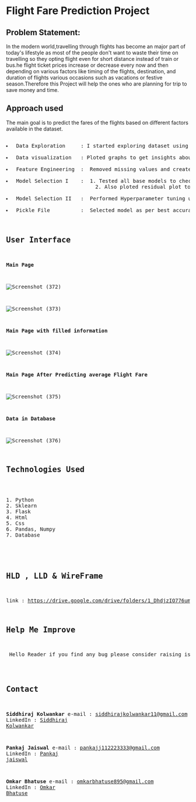 # Flight Fare Prediction Project

## Problem Statement:

<p>In the modern world,travelling through flights has become an major part of today's lifestyle as most of the people don't want to waste their time on travelling so they opting flight even for short distance instead of train or bus.he flight ticket prices increase or decrease every now and then depending on various factors like timing of the flights, destination, and duration of flights various occasions such as vacations or festive season.Therefore this Project will help the ones who are planning for trip to save money and time.</p>


## Approach used
<p>The main goal is to predict the fares of the flights based on different factors available in the dataset.</p>
<pre> 
<li> Data Exploration     : I started exploring dataset using pandas,numpy,matplotlib and seaborn. </li>
<li> Data visualization   : Ploted graphs to get insights about dependend and independed variables. </li>
<li> Feature Engineering  :  Removed missing values and created new features as per insights.</li>
<li> Model Selection I    :  1. Tested all base models to check the base accuracy.
                             2. Also ploted residual plot to check whether a model is a good fit or not.</li>
<li> Model Selection II   :  Performed Hyperparameter tuning using gridsearchCV and randomizedSearchCV.</li>
<li> Pickle File          :  Selected model as per best accuracy and created pickle file using joblib .</li>





 
## User Interface 

**Main Page**

![Screenshot (372)](https://user-images.githubusercontent.com/88200767/132125607-5331d3d3-bfdc-4a72-905b-ba168a7cb9d6.png)


![Screenshot (373)](https://user-images.githubusercontent.com/88200767/132125630-dd49178e-b88c-451c-a222-438167f3ae28.png)



**Main Page with filled information**

![Screenshot (374)](https://user-images.githubusercontent.com/88200767/132125636-47a2d931-9010-4a43-a2d4-de8fe10c88d2.png)



**Main Page After Predicting average Flight Fare**

![Screenshot (375)](https://user-images.githubusercontent.com/88200767/132125650-8421b779-f66f-4ec0-a734-a9dce61da949.png)



**Data in Database**

![Screenshot (376)](https://user-images.githubusercontent.com/88200767/132125652-1d3a5291-ea3c-49c7-bf4a-e1b7094a2c8a.png)


## Technologies Used
<pre> 
1. Python 
2. Sklearn
3. Flask
4. Html
5. Css
6. Pandas, Numpy 
7. Database 

</pre>



## HLD , LLD & WireFrame
link : https://drive.google.com/drive/folders/1_DhdjzIO776um5f6qzeYBEsiP2DATLFe?usp=sharing

## Help Me Improve
<p> Hello Reader if you find any bug please consider raising issue I will address them asap.</p>




## Contact 

**Siddhiraj Kolwankar**
e-mail   : siddhirajkolwankar11@gmail.com
LinkedIn : [Siddhiraj Kolwankar](https://www.linkedin.com/in/siddhiraj-kolwankar/)

**Pankaj Jaiswal**
e-mail   : pankajj112223333@gmail.com
LinkedIn : [Pankaj jaiswal](https://www.linkedin.com/in/pankaj-jaiswal-2b23a9200/)

**Omkar Bhatuse**
e-mail   : omkarbhatuse895@gmail.com
LinkedIn : [Omkar Bhatuse](https://www.linkedin.com/in/omkar-bhatuse-b160471b8/)



